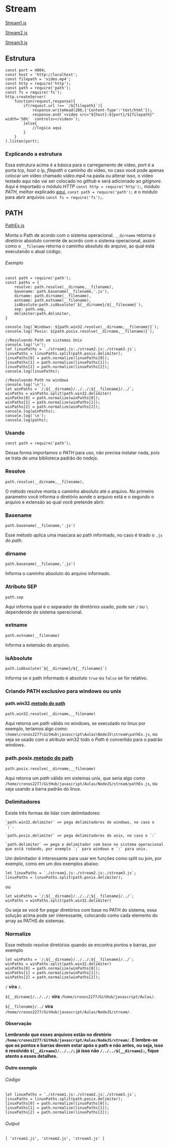 # Stream
[Stream1.js](stream1.js)

[Stream2.js](stream2.js)

[Stream3.js](stream3.js)
## Estrutura
    const port = 4004;
    const host = 'http://localhost';
    const filepath = 'video.mp4';
    const http = require('http');
    const path = require('path');
    const fs = require('fs');
    http.createServer(
        function(request,response){
            if(request.url !== `/${filepath}`){
                response.writeHead(200,{'Content-Type':'text/html'});
                response.end(`<video src="${host}:${port}/${filepath}" width='50%'  controls></video>`);
            }else{
                //logica aqui
            }
        }
    ).listen(port);

### Explicando a estrutura
Essa estrutura acima é a básica para o carregamento de vídeo, *port* é a porta tcp, *host* o ip, *filepath* o caminho do vídeo, no caso você pode apenas colocar um vídeo chamado *video.mp4* na pasta ou alterar isso, o vídeo testado aqui não vai ser colocado no *github* e será adicionado ao *gitignore*. Aqui é importado o módulo *HTTP* `const http = require('http');`, módulo *PATH*, melhor explicado [aqui](#Path), `const path = require('path');` e o módulo para abrir arquivos `const fs = require('fs');`.

## PATH
[PathEx.js](pathEx.js)

Monta o Path de acordo com o sistema operacional. `__dirname` retorna o diretório absoluto corrente de acordo com o sistema operacional, assim como o `__filename` retorna o caminho absoluto do arquivo, ao qual está executando o atual código.

###### Exemplo
    const path = require('path');
    const paths = {
        resolve: path.resolve(__dirname,__filename),
        basename: path.basename(__filename,'.js'),
        dirname: path.dirname(__filename),
        extname: path.extname(__filename),
        isAbsolute:path.isAbsolute(`${__dirname}/${__filename}`),    
        sep: path.sep,
        delimiter:path.delimiter,
    }

    console.log(`Windows: ${path.win32.resolve(__dirname,__filename)}`);
    console.log(`Posix: ${path.posix.resolve(__dirname,__filename)}`);

    //Resolvendo Path em sistemas Unix
    console.log('\n');
    let linuxPaths = `./stream1.js:./stream2.js:./stream3.js`;
    linuxPaths = linuxPaths.split(path.posix.delimiter);
    linuxPaths[0] = path.normalize(linuxPaths[0]);
    linuxPaths[1] = path.normalize(linuxPaths[1]);
    linuxPaths[2] = path.normalize(linuxPaths[2]);
    console.log(linuxPaths);

    //Resolvendo Path no windows
    console.log('\n');
    let winPaths = `/;${__dirname}/../../;${__filename}/../`;
    winPaths = winPaths.split(path.win32.delimiter)
    winPaths[0] = path.normalize(winPaths[0]);
    winPaths[1] = path.normalize(winPaths[1]);
    winPaths[2] = path.normalize(winPaths[2]);
    console.log(winPaths);
    console.log('\n');
    console.log(paths);


### Usando
    const path = require('path');

Dessa forma importamos o *PATH* para uso, não precisa instalar nada, pois se trata de uma biblioteca padrão do *nodejs*.
### Resolve

    path.resolve(__dirname,__filename),

O método resolve monta o caminho absoluto até o arquivo. No primeiro parametro você informa o diretório aonde o arquivo está e o segundo o arquivo e extensão ao qual você pretende abrir.
### Basename

    path.basename(__filename,'.js')

Esse método aplica uma mascara ao path informado, no caso é tirado o `.js` do *path*.

### dirname
    path.basename(__filename,'.js')

Informa o caminho absoluto do arquivo informado.

### Atributo SEP
    path.sep

Aqui informa qual é o separador de diretórios usado, pode ser `/` ou `\` dependendo do sistema operacional.

### extname
    path.extname(__filename)

Informa a extensão do arquivo.

### isAbsolute
    path.isAbsolute(`${__dirname}/${__filename}`)

Informa se o path informado é absoluto `true` ou `false` se for relativo.

### Criando PATH exclusivo para windows ou unix
#### path.win32.[metodo do path]()
    path.win32.resolve(__dirname,__filename)

Aqui retorna um *path* válido no windows, se executado no linux por exemplo, teríamos algo como: `\home\cronos2277\GitHub\javascript\Aulas\NodeJS\stream\pathEx.js`, ou seja se usado com o atributo win32 todo o *Path* é convertido para o padrão windows.

### path.posix.[metodo do path]()
    path.posix.resolve(__dirname,__filename)

Aqui retorna um *path* válido em sistemas unix, que seria algo como `/home/cronos2277/GitHub/javascript/Aulas/NodeJS/stream/pathEx.js`, ou seja usando a barra padrão do linux.

### Delimitadores
Existe três formas de lidar com delimitadores: 

    `path.win32.delimiter` => pega delimitadores do windows, no caso o `;`.

    `path.posix.delimiter` => pega delimitadores do unix, no caso o `:`

    `path.delimiter` => pega o delimitador com base no sistema operacional que está rodando, por exemplo `;` para windows e `:` para unix.

Um delimitador é interessante para usar em funções como split ou join, por exemplo, como em um dos exemplos abaixo:

    let linuxPaths = `./stream1.js:./stream2.js:./stream3.js`;
    linuxPaths = linuxPaths.split(path.posix.delimiter);

ou

    let winPaths = `/;${__dirname}/../../;${__filename}/../`;
    winPaths = winPaths.split(path.win32.delimiter)

Ou seja se você for pegar diretórios com base no PATH do sistema, essa solução acima pode ser interessante, colocando como cada elemento do array as PATHS do sistemas.

### Normalize
Esse método resolve diretórios quando se encontra pontos e barras, por exemplo

    let winPaths = `/;${__dirname}/../../;${__filename}/../`;
    winPaths = winPaths.split(path.win32.delimiter)
    winPaths[0] = path.normalize(winPaths[0]);
    winPaths[1] = path.normalize(winPaths[1]);
    winPaths[2] = path.normalize(winPaths[2]);

`/` **vira** `/`.

`${__dirname}/../../;` **vira** `/home/cronos2277/GitHub/javascript/Aulas/`.

`${__filename}/../` **vira** `/home/cronos2277/GitHub/javascript/Aulas/NodeJS/stream/`.

#### Observação
**Lembrando que esses arquivos estão no diretório `/home/cronos2277/GitHub/javascript/Aulas/NodeJS/stream/`. E lembre-se que os pontos e barras devem estar após o path e não antes, ou seja, isso é resolvido `${__dirname}/../../;` já isso não `/../../${__dirname};`, fique atento a esses detalhes.**

#### Outro exemplo
###### Código
    let linuxPaths = `./stream1.js:./stream2.js:./stream3.js`;
    linuxPaths = linuxPaths.split(path.posix.delimiter);
    linuxPaths[0] = path.normalize(linuxPaths[0]);
    linuxPaths[1] = path.normalize(linuxPaths[1]);
    linuxPaths[2] = path.normalize(linuxPaths[2]);

###### Output
    [ 'stream1.js', 'stream2.js', 'stream3.js' ]
